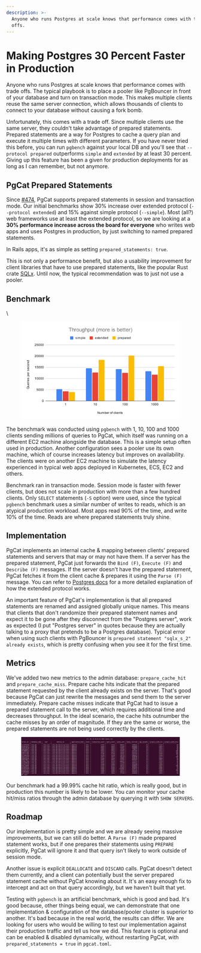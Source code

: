 ```yaml
---
description: >-
  Anyone who runs Postgres at scale knows that performance comes with trade
  offs.
---
```


# Making Postgres 30 Percent Faster in Production

Anyone who runs Postgres at scale knows that performance comes with trade offs. The typical playbook is to place a pooler like PgBouncer in front of your database and turn on transaction mode. This makes multiple clients reuse the same server connection, which allows thousands of clients to connect to your database without causing a fork bomb.

Unfortunately, this comes with a trade off. Since multiple clients use the same server, they couldn't take advantage of prepared statements. Prepared statements are a way for Postgres to cache a query plan and execute it multiple times with different parameters. If you have never tried this before, you can run `pgbench` against your local DB and you'll see that `--protocol prepared` outperforms `simple` and `extended` by at least 30 percent. Giving up this feature has been a given for production deployments for as long as I can remember, but not anymore.

## PgCat Prepared Statements

Since [#474](https://github.com/postgresml/pgcat/pull/474), PgCat supports prepared statements in session and transaction mode. Our initial benchmarks show 30% increase over extended protocol (`--protocol extended`) and 15% against simple protocol (`--simple`). Most (all?) web frameworks use at least the extended protocol, so we are looking at a **30% performance increase across the board for everyone** who writes web apps and uses Postgres in production, by just switching to named prepared statements.

In Rails apps, it's as simple as setting `prepared_statements: true`.

This is not only a performance benefit, but also a usability improvement for client libraries that have to use prepared statements, like the popular Rust crate [SQLx](https://github.com/launchbadge/sqlx). Until now, the typical recommendation was to just not use a pooler.

## Benchmark

\\

<figure><img src="../../.gitbook/assets/pgcat_prepared_throughput.svg" alt=""><figcaption></figcaption></figure>

The benchmark was conducted using `pgbench` with 1, 10, 100 and 1000 clients sending millions of queries to PgCat, which itself was running on a different EC2 machine alongside the database. This is a simple setup often used in production. Another configuration sees a pooler use its own machine, which of course increases latency but improves on availability. The clients were on another EC2 machine to simulate the latency experienced in typical web apps deployed in Kubernetes, ECS, EC2 and others.

Benchmark ran in transaction mode. Session mode is faster with fewer clients, but does not scale in production with more than a few hundred clients. Only `SELECT` statements (`-S` option) were used, since the typical `pgbench` benchmark uses a similar number of writes to reads, which is an atypical production workload. Most apps read 90% of the time, and write 10% of the time. Reads are where prepared statements truly shine.

## Implementation

PgCat implements an internal cache & mapping between clients' prepared statements and servers that may or may not have them. If a server has the prepared statement, PgCat just forwards the `Bind (F)`, `Execute (F)` and `Describe (F)` messages. If the server doesn't have the prepared statement, PgCat fetches it from the client cache & prepares it using the `Parse (F)` message. You can refer to [Postgres docs](https://www.postgresql.org/docs/current/protocol-flow.html) for a more detailed explanation of how the extended protocol works.

An important feature of PgCat's implementation is that all prepared statements are renamed and assigned globally unique names. This means that clients that don't randomize their prepared statement names and expect it to be gone after they disconnect from the "Postgres server", work as expected (I put "Postgres server" in quotes because they are actually talking to a proxy that pretends to be a Postgres database). Typical error when using such clients with PgBouncer is `prepared statement "sqlx_s_2" already exists`, which is pretty confusing when you see it for the first time.

## Metrics

We've added two new metrics to the admin database: `prepare_cache_hit` and `prepare_cache_miss`. Prepare cache hits indicate that the prepared statement requested by the client already exists on the server. That's good because PgCat can just rewrite the messages and send them to the server immediately. Prepare cache misses indicate that PgCat had to issue a prepared statement call to the server, which requires additional time and decreases throughput. In the ideal scenario, the cache hits outnumber the cache misses by an order of magnitude. If they are the same or worse, the prepared statements are not being used correctly by the clients.

<figure><img src="../../.gitbook/assets/pgcat_cache_hits_misses.webp" alt=""><figcaption></figcaption></figure>

Our benchmark had a 99.99% cache hit ratio, which is really good, but in production this number is likely to be lower. You can monitor your cache hit/miss ratios through the admin database by querying it with `SHOW SERVERS`.

## Roadmap

Our implementation is pretty simple and we are already seeing massive improvements, but we can still do better. A `Parse (F)` made prepared statement works, but if one prepares their statements using `PREPARE` explicitly, PgCat will ignore it and that query isn't likely to work outside of session mode.

Another issue is explicit `DEALLOCATE` and `DISCARD` calls. PgCat doesn't detect them currently, and a client can potentially bust the server prepared statement cache without PgCat knowing about it. It's an easy enough fix to intercept and act on that query accordingly, but we haven't built that yet.

Testing with `pgbench` is an artificial benchmark, which is good and bad. It's good because, other things being equal, we can demonstrate that one implementation & configuration of the database/pooler cluster is superior to another. It's bad because in the real world, the results can differ. We are looking for users who would be willing to test our implementation against their production traffic and tell us how we did. This feature is optional and can be enabled & disabled dynamically, without restarting PgCat, with `prepared_statements = true` in `pgcat.toml`.
